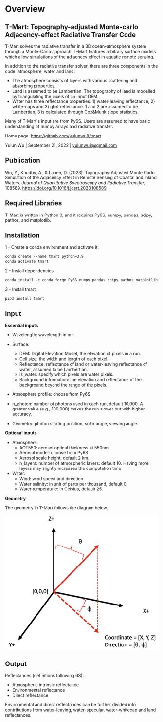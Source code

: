 # Overview

## T-Mart: Topography-adjusted Monte-carlo Adjacency-effect Radiative Transfer Code


T-Mart solves the radiative transfer in a 3D ocean-atmosphere system through a Monte-Carlo approach. T-Mart features arbitrary surface models which allow simulations of the adjacnecy effect in aquatic remote sensing. 

In addition to the radiative transfer solver, there are three components in the code: atmosphere, water and land: 

- The atmosphere consists of layers with various scattering and absorbing properties.  
- Land is assumed to be Lambertian. The topography of land is modelled by triangulating the pixels of an input DEM. 
- Water has three reflectance properties: 1) water-leaving reflectance, 2) white-caps and 3) glint reflectance. 1 and 2 are assumed to be Lambertian, 3 is calculated through Cox&Munk slope statistics. 

Many of T-Mart's input are from Py6S. Users are assumed to have basic understanding of numpy arrays and radiative transfer. 

Home page: <a href="https://github.com/yulunwu8/tmart" target="_blank">https://github.com/yulunwu8/tmart</a>

Yulun Wu | September 21, 2022 | [yulunwu8@gmail.com](mailto:yulunwu8@gmail.com)

## Publication

Wu, Y., Knudby, A., & Lapen, D. (2023). Topography-Adjusted Monte Carlo Simulation of the Adjacency Effect in Remote Sensing of Coastal and Inland Waters. *Journal of Quantitative Spectroscopy and Radiative Transfer*, 108589. <a href="https://doi.org/10.1016/j.jqsrt.2023.108589" target="_blank">https://doi.org/10.1016/j.jqsrt.2023.108589</a>

## Required Libraries

T-Mart is written in Python 3, and it requires Py6S, numpy, pandas, scipy, pathos, and matplotlib.


## Installation 

1 - Create a conda environment and activate it: 
```
conda create --name tmart python=3.9
conda activate tmart
```
2 - Install dependencies: 
```
conda install -c conda-forge Py6S numpy pandas scipy pathos matplotlib
```
3 - Install tmart: 
```
pip3 install tmart
```


## Input

**Essential inputs**

- Wavelength: wavelength in nm.
- Surface: 
	- DEM: Digital Elevation Model, the elevation of pixels in a run.
	- Cell size: the width and length of each pixel. 
	- Reflectance: reflectance of land or water-leaving reflectance of water, assumed to be Lambertian. 
	- is_water: specify which pixels are water pixels. 
	- Background information: the elevation and reflectance of the background beyond the range of the pixels.

- Atmosphere profile: choose from Py6S. 

- n_photon: number of photons used in each run, default 10,000. A greater value (e.g., 100,000) makes the run slower but with higher accuracy.
- Geometry: photon starting position, solar angle, viewing angle. 


**Optional inputs**

- Atmosphere: 
 	- AOT550: aerosol optical thickness at 550nm.
	- Aerosol model: choose from Py6S
	- Aerosol scale height: default 2 km.
	- n_layers: number of atmospheric layers: default 10. Having more layers may slightly increases the computation time
- Water: 
	- Wind: wind speed and direction 
	- Water salinity: in unit of parts per thousand, default 0.
	- Water temperature: in Celsius, default 25.



**Geometry**
 
 The geometry in T-Mart follows the diagram below.
 
 
![Geometry](files/geometry.png)



## Output 

Reflectances (definitions following 6S):

- Atmospheric intrinsic reflectance
- Environmental reflectance 
- Direct reflectance

Environmental and direct reflectances can be further divided into contributions from water-leaving, water-specular, water-whitecap and land reflectances. 










